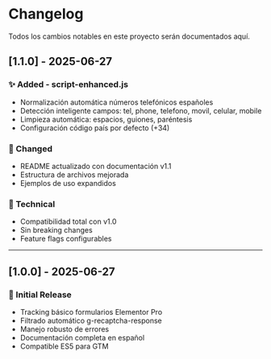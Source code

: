 # Changelog

Todos los cambios notables en este proyecto serán documentados aquí.

## [1.1.0] - 2025-06-27

### ✨ Added - script-enhanced.js
- Normalización automática números telefónicos españoles
- Detección inteligente campos: tel, phone, telefono, movil, celular, mobile
- Limpieza automática: espacios, guiones, paréntesis
- Configuración código país por defecto (+34)

### 📝 Changed
- README actualizado con documentación v1.1
- Estructura de archivos mejorada
- Ejemplos de uso expandidos

### 🔧 Technical
- Compatibilidad total con v1.0
- Sin breaking changes
- Feature flags configurables

---

## [1.0.0] - 2025-06-27

### 🚀 Initial Release
- Tracking básico formularios Elementor Pro
- Filtrado automático g-recaptcha-response  
- Manejo robusto de errores
- Documentación completa en español
- Compatible ES5 para GTM